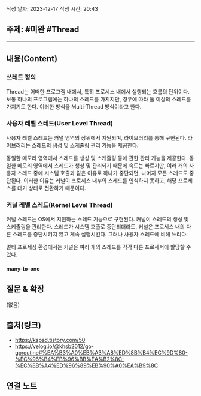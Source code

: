 작성 날짜: 2023-12-17
작성 시간: 20:43

## 주제: #미완 #Thread 

----
## 내용(Content)
### 쓰레드 정의
Thread는 어떠한 프로그램 내에서, 특히 프로세스 내에서 실행되는 흐름의 단위이다. 보통 하나의 프로그램에는 하나의 스레드를 가지지만, 경우에 따라 둘 이상의 스레드를 가지기도 한다. 이러한 방식을 Multi-Thread 방식이라고 한다.

### 사용자 레벨 스레드(User Level Thread)
사용자 레벨 스레드는 커널 영역의 상위에서 지원되며, 라이브러리를 통해 구현된다. 라이브러리는 스레드의 생성 및 스케줄링 관리 기능을 제공한다.

동일한 메모리 영역에서 스레드를 생성 및 스케줄링 등에 관한 관리 기능을 제공한다. 동일한 메모리 영역에서 스레드가 생성 및 관리되기 때문에 속도는 빠르지만, 여러 개의 사용자 스레드 중에 시스템 호출과 같은 이유로 하나가 중단되면, 나머지 모든 스레드도 중단된다. 이러한 이유는 커널이 프로세스 내부의 스레드를 인식하지 못하고, 해당 프로세스를 대기 상태로 전환하기 때문이다.


### 커널 레벨 스레드(Kernel Level Thread)
커널 스레드는 OS에서 지원하는 스레드 기능으로 구현된다. 커널이 스레드의 생성 및 스케줄링을 관리한다. 스레드가 시스템 호출로 중단되더라도, 커널은 프로세스 내의 다른 스레드를 중단시키지 않고 계속 실행시킨다. 그러나 사용자 스레드에 비해 느리다.

멀티 프로세싱 환경에서는 커널은 여러 개의 스레드를 각각 다른 프로세서에 할당할 수 있다.

#### many-to-one

## 질문 & 확장

(없음)

## 출처(링크)
- https://kspsd.tistory.com/50
- https://velog.io/@khsb2012/go-goroutine#%EA%B3%A0%EB%A3%A8%ED%8B%B4%EC%9D%80-%EC%96%B4%EB%96%BB%EA%B2%8C-%EC%8B%A4%ED%96%89%EB%90%A0%EA%B9%8C

## 연결 노트










